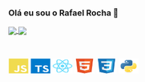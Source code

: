 ### Olá eu sou o Rafael Rocha 👋

<a href="https://github.com/rafaelgot10/github-readme-stats">
  <img height=200 align="center" src="https://github-readme-stats.vercel.app/api?username=rafaelgot10&show_icons=true&theme=radical" />
</a>

<a href="https://github.com/rafaelgot10/github-readme-stats">
  <img height=200 align="center" src="https://github-readme-stats.vercel.app/api/top-langs/?username=rafaelgot10&layout=compact&theme=radical" />
</a>

##

<div style="display: inline_block"><br>
  <img align="center" alt="Rafa-Js" height="30" width="40" src="https://raw.githubusercontent.com/devicons/devicon/master/icons/javascript/javascript-plain.svg">
  <img align="center" alt="Rafa-Ts" height="30" width="40" src="https://raw.githubusercontent.com/devicons/devicon/master/icons/typescript/typescript-plain.svg">
  <img align="center" alt="Rafa-React" height="30" width="40" src="https://raw.githubusercontent.com/devicons/devicon/master/icons/react/react-original.svg">
  <img align="center" alt="Rafa-HTML" height="30" width="40" src="https://raw.githubusercontent.com/devicons/devicon/master/icons/html5/html5-original.svg">
  <img align="center" alt="Rafa-CSS" height="30" width="40" src="https://raw.githubusercontent.com/devicons/devicon/master/icons/css3/css3-original.svg">
  <img align="center" alt="Rafa-Python" height="30" width="40" src="https://raw.githubusercontent.com/devicons/devicon/master/icons/python/python-original.svg">
</div>

##



